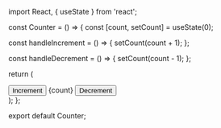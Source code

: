 import React, { useState } from 'react';

const Counter = () => {
  const [count, setCount] = useState(0);

  const handleIncrement = () => {
    setCount(count + 1);
  };

  const handleDecrement = () => {
    setCount(count - 1);
  };

  return (
    <div>
      <button onClick={handleIncrement}>Increment</button>
      <span>{count}</span>
      <button onClick={handleDecrement}>Decrement</button>
    </div>
  );
};

export default Counter;
